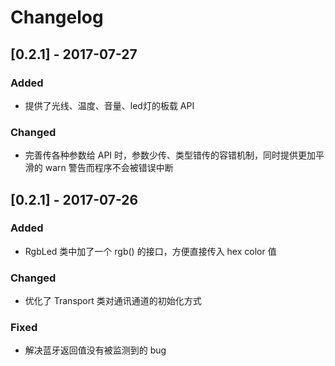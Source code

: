 # Changelog

## [0.2.1] - 2017-07-27
### Added
- 提供了光线、温度、音量、led灯的板载 API
### Changed
- 完善传各种参数给 API 时，参数少传、类型错传的容错机制，同时提供更加平滑的 warn 警告而程序不会被错误中断

## [0.2.1] - 2017-07-26
### Added
- RgbLed 类中加了一个 rgb() 的接口，方便直接传入 hex color 值
### Changed
- 优化了 Transport 类对通讯通道的初始化方式
### Fixed
- 解决蓝牙返回值没有被监测到的 bug

